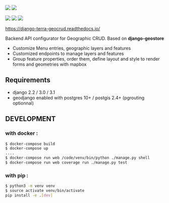 [![](https://img.shields.io/static/v1?logo=python&label=Python&message=3.6%20|%203.7%20|%203.8&color=306998&logoColor=white)](https://www.djangoproject.com/)
[![](https://img.shields.io/static/v1?logo=django&label=Django&message=2.2%20|%203.0%20|%203.1&color=0C4B33&logoColor=white)](https://www.djangoproject.com/)

[![](https://codecov.io/gh/Terralego/django-terra-geocrud/branch/master/graph/badge.svg)](https://codecov.io/gh/Terralego/django-terra-geocrud)
[![](https://api.codeclimate.com/v1/badges/633c620b6dcfc0e18df2/maintainability)](https://codeclimate.com/github/Terralego/django-terra-geocrud/maintainability)
[![](https://travis-ci.org/Terralego/django-terra-geocrud.svg?branch=master)](https://travis-ci.org/Terralego/django-terra-geocrud)

https://django-terra-geocrud.readthedocs.io/

Backend API configurator for Geographic CRUD. Based on **django-geostore**

* Customize Menu entries, geographic layers and features
* Customized endpoints to manage layers and features
* Group feature properties, order them, define layout and style to render forms and geometries with mapbox


## Requirements

* django 2.2 / 3.0 / 3.1
* geodjango enabled with postgres 10+ / postgis 2.4+ (pgrouting optionnal)

## DEVELOPMENT

### with docker :
```bash
$ docker-compose build
$ docker-compose up
....
$ docker-compose run web /code/venv/bin/python ./manage.py shell
$ docker-compose run web coverage run ./manage.py test
```

### with pip :
```bash
$ python3 -m venv venv
$ source activate venv/bin/activate
pip install -e .[dev]
```
